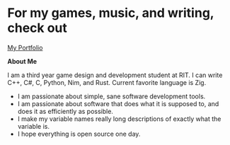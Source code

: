 # For my games, music, and writing, check out

[My Portfolio](https://the-argus.github.io/portfolio)

**About Me**

I am a third year game design and development student at RIT. I can write C++,
C#, C, Python, Nim, and Rust. Current favorite language is Zig.

- I am passionate about simple, sane software development tools.
- I am passionate about software that does what it is supposed to, and does it as efficiently as possible.
- I make my variable names really long descriptions of exactly what the variable is.
- I hope everything is open source one day.
